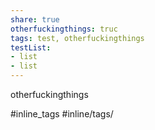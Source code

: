 ```yaml
---
share: true
otherfuckingthings: truc
tags: test, otherfuckingthings
testList:
- list
- list
---
```


otherfuckingthings

#inline_tags
#inline/tags/


